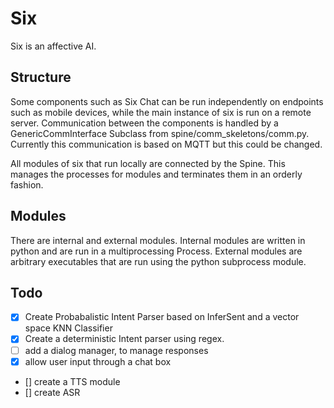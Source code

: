 # Six
Six is an affective AI.
## Structure
Some components such as Six Chat can be run independently on endpoints such as mobile devices, while the main instance of six is run on a remote server. Communication between the components is handled by a GenericCommInterface Subclass from spine/comm_skeletons/comm.py. Currently this communication is based on MQTT but this could be changed.

All modules of six that run locally are connected by the Spine. This manages the processes for modules and terminates them in an orderly fashion.

## Modules
There are internal and external modules. Internal modules are written in python and are run in a multiprocessing Process. External modules are arbitrary executables that are run using the python subprocess module.

## Todo
- [x] Create Probabalistic Intent Parser based on InferSent and a vector space KNN Classifier
- [x] Create a deterministic Intent parser using regex.
- [ ] add a dialog manager, to manage responses
- [x] allow user input through a chat box
- [] create a TTS module
- [] create ASR 
